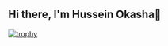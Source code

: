 ## Hi there, I'm Hussein Okasha👋


[![trophy](https://github-profile-trophy.vercel.app/?username=hussien415532)](https://github.com/ryo-ma/github-profile-trophy)
